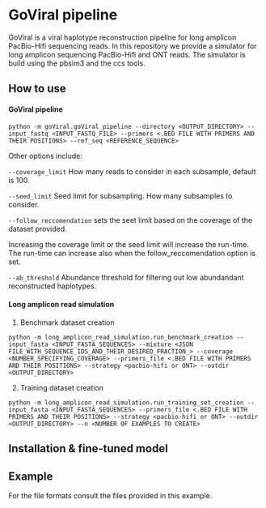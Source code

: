 # GoViral pipeline

GoViral is a viral haplotype reconstruction pipeline for long amplicon PacBio-Hifi sequencing reads. In this repository we provide a simulator for long amplicon sequencing PacBio-Hifi and ONT reads. The simulator is build using the pbsim3 and the ccs tools.

## How to use

#### GoViral pipeline
```
python -m goViral.goViral_pipeline --directory <OUTPUT_DIRECTORY> --input_fastq <INPUT_FASTQ_FILE> --primers <.BED FILE WITH PRIMERS AND THEIR POSITIONS> --ref_seq <REFERENCE_SEQUENCE>
```

Other options include: 

`--coverage_limit` How many reads to consider in each subsample, default is 100.

`--seed_limit` Seed limit for subsampling. How many subsamples to consider.

`--follow_reccomendation` sets the seet limit based on the coverage of the dataset provided.

Increasing the coverage limit or the seed limit will increase the run-time. The run-time can increase also when the follow_reccomendation option is set.

`--ab_threshold` Abundance threshold for filtering out low abundandant reconstructed haplotypes.

#### Long amplicon read simulation

1. Benchmark dataset creation

```
python -m long_amplicon_read_simulation.run_benchmark_creation --input_fasta <INPUT_FASTA_SEQUENCES> --mixture <JSON FILE_WITH_SEQUENCE_IDS_AND_THEIR_DESIRED_FRACTION_> --coverage <NUMBER_SPECIFYING_COVERAGE> --primers_file <.BED FILE WITH PRIMERS AND THEIR POSITIONS> --strategy <pacbio-hifi or ONT> --outdir <OUTPUT_DIRECTORY>
```

2. Training dataset creation

```
python -m long_amplicon_read_simulation.run_training_set_creation --input_fasta <INPUT_FASTA_SEQUENCES> --primers_file <.BED FILE WITH PRIMERS AND THEIR POSITIONS> --strategy <pacbio-hifi or ONT> --outdir <OUTPUT_DIRECTORY> --n <NUMBER OF EXAMPLES TO CREATE>
```

## Installation & fine-tuned model

## Example

For the file formats consult the files provided in this example.



